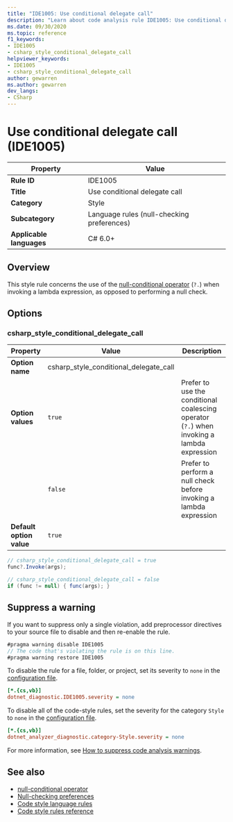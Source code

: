 ```yaml
---
title: "IDE1005: Use conditional delegate call"
description: "Learn about code analysis rule IDE1005: Use conditional delegate call"
ms.date: 09/30/2020
ms.topic: reference
f1_keywords:
- IDE1005
- csharp_style_conditional_delegate_call
helpviewer_keywords:
- IDE1005
- csharp_style_conditional_delegate_call
author: gewarren
ms.author: gewarren
dev_langs:
- CSharp
---
```

# Use conditional delegate call (IDE1005)

| Property                 | Value                                      |
| ------------------------ | ------------------------------------------ |
| **Rule ID**              | IDE1005                                    |
| **Title**                | Use conditional delegate call              |
| **Category**             | Style                                      |
| **Subcategory**          | Language rules (null-checking preferences) |
| **Applicable languages** | C# 6.0+                                    |

## Overview

This style rule concerns the use of the [null-conditional operator](../../../csharp/language-reference/operators/member-access-operators.md#null-conditional-operators--and-) (`?.`) when invoking a lambda expression, as opposed to performing a null check.

## Options

### csharp_style_conditional_delegate_call

| Property                 | Value                                  | Description                                                                                |
| ------------------------ | -------------------------------------- | ------------------------------------------------------------------------------------------ |
| **Option name**          | csharp_style_conditional_delegate_call |                                                                                            |
| **Option values**        | `true`                                 | Prefer to use the conditional coalescing operator (`?.`) when invoking a lambda expression |
|                          | `false`                                | Prefer to perform a null check before invoking a lambda expression                         |
| **Default option value** | `true`                                 |                                                                                            |

```csharp
// csharp_style_conditional_delegate_call = true
func?.Invoke(args);

// csharp_style_conditional_delegate_call = false
if (func != null) { func(args); }
```

## Suppress a warning

If you want to suppress only a single violation, add preprocessor directives to your source file to disable and then re-enable the rule.

```csharp
#pragma warning disable IDE1005
// The code that's violating the rule is on this line.
#pragma warning restore IDE1005
```

To disable the rule for a file, folder, or project, set its severity to `none` in the [configuration file](../configuration-files.md).

```ini
[*.{cs,vb}]
dotnet_diagnostic.IDE1005.severity = none
```

To disable all of the code-style rules, set the severity for the category `Style` to `none` in the [configuration file](../configuration-files.md).

```ini
[*.{cs,vb}]
dotnet_analyzer_diagnostic.category-Style.severity = none
```

For more information, see [How to suppress code analysis warnings](../suppress-warnings.md).

## See also

- [null-conditional operator](../../../csharp/language-reference/operators/member-access-operators.md#null-conditional-operators--and-)
- [Null-checking preferences](null-checking-preferences.md)
- [Code style language rules](language-rules.md)
- [Code style rules reference](index.md)
